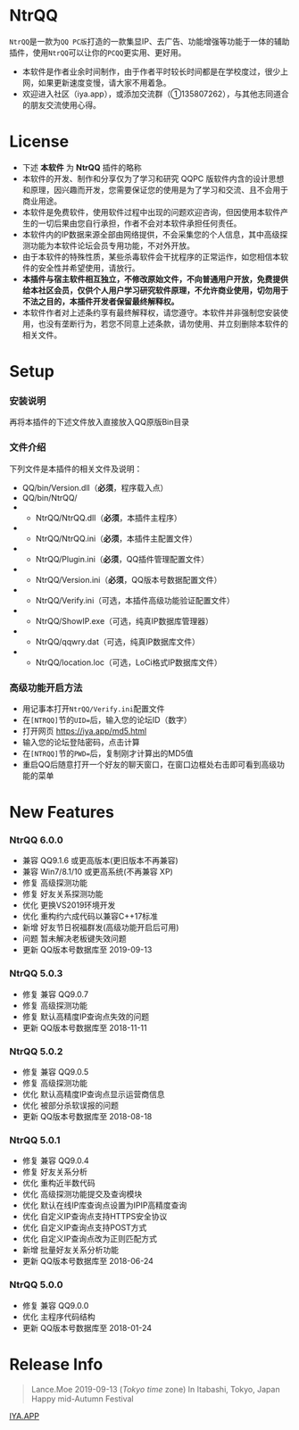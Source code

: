 
# NtrQQ

`NtrQQ`是一款为`QQ PC版`打造的一款集显IP、去广告、功能增强等功能于一体的辅助插件，使用`NtrQQ`可以让你的`PCQQ`更实用、更好用。
- 本软件是作者业余时间制作，由于作者平时较长时间都是在学校度过，很少上网，如果更新速度变慢，请大家不用着急。
- 欢迎进入社区（iya.app），或添加交流群（①135807262），与其他志同道合的朋友交流使用心得。

# License

- 下述 **本软件** 为 **NtrQQ** 插件的略称
- 本软件的开发、制作和分享仅为了学习和研究 QQPC 版软件内含的设计思想和原理，因兴趣而开发，您需要保证您的使用是为了学习和交流、且不会用于商业用途。
- 本软件是免费软件，使用软件过程中出现的问题欢迎咨询，但因使用本软件产生的一切后果由您自行承担，作者不会对本软件承担任何责任。
- 本软件内的IP数据来源全部由网络提供，不会采集您的个人信息，其中高级探测功能为本软件论坛会员专用功能，不对外开放。
- 由于本软件的特殊性质，某些杀毒软件会干扰程序的正常运作，如您相信本软件的安全性并希望使用，请放行。
- **本插件与宿主软件相互独立，不修改原始文件，不向普通用户开放，免费提供给本社区会员，仅供个人用户学习研究软件原理，不允许商业使用，切勿用于不法之目的，本插件开发者保留最终解释权。**
- 本软件作者对上述条约享有最终解释权，请您遵守。本软件并非强制您安装使用，也没有垄断行为，若您不同意上述条款，请勿使用、并立刻删除本软件的相关文件。

# Setup

### 安装说明
再将本插件的下述文件放入直接放入QQ原版Bin目录

### 文件介绍
下列文件是本插件的相关文件及说明：
- QQ/bin/Version.dll（**必须**，程序载入点）
- QQ/bin/NtrQQ/
- - NtrQQ/NtrQQ.dll（**必须**，本插件主程序）
- - NtrQQ/NtrQQ.ini（**必须**，本插件主配置文件）
- - NtrQQ/Plugin.ini（**必须**，QQ插件管理配置文件）
- - NtrQQ/Version.ini（**必须**，QQ版本号数据配置文件）
- - NtrQQ/Verify.ini（可选，本插件高级功能验证配置文件）
- - NtrQQ/ShowIP.exe（可选，纯真IP数据库管理器）
- - NtrQQ/qqwry.dat（可选，纯真IP数据库文件）
- - NtrQQ/location.loc（可选，LoCi格式IP数据库文件）

### 高级功能开启方法
- 用记事本打开`NtrQQ/Verify.ini`配置文件
- 在`[NTRQQ]`节的`UID=`后，输入您的论坛ID（数字）
- 打开网页 https://iya.app/md5.html
- 输入您的论坛登陆密码，点击计算
- 在`[NTRQQ]`节的`PWD=`后，复制刚才计算出的MD5值
- 重启QQ后随意打开一个好友的聊天窗口，在窗口边框处右击即可看到高级功能的菜单

# New Features

### NtrQQ 6.0.0
- 兼容 QQ9.1.6 或更高版本(更旧版本不再兼容)
- 兼容 Win7/8.1/10 或更高系统(不再兼容 XP)
- 修复 高级探测功能
- 修复 好友关系探测功能
- 优化 更换VS2019环境开发
- 优化 重构约六成代码以兼容C++17标准
- 新增 好友节日祝福群发(高级功能开启后可用)
- 问题 暂未解决老板键失效问题
- 更新 QQ版本号数据库至 2019-09-13

### NtrQQ 5.0.3
- 修复 兼容 QQ9.0.7
- 修复 高级探测功能
- 修复 默认高精度IP查询点失效的问题
- 更新 QQ版本号数据库至 2018-11-11

### NtrQQ 5.0.2
- 修复 兼容 QQ9.0.5
- 修复 高级探测功能
- 优化 默认高精度IP查询点显示运营商信息
- 优化 被部分杀软误报的问题
- 更新 QQ版本号数据库至 2018-08-18

### NtrQQ 5.0.1
- 修复 兼容 QQ9.0.4
- 修复 好友关系分析
- 优化 重构近半数代码
- 优化 高级探测功能提交及查询模块
- 优化 默认在线IP库查询点设置为IPIP高精度查询
- 优化 自定义IP查询点支持HTTPS安全协议
- 优化 自定义IP查询点支持POST方式
- 优化 自定义IP查询点改为正则匹配方式
- 新增 批量好友关系分析功能
- 更新 QQ版本号数据库至 2018-06-24

### NtrQQ 5.0.0
- 修复 兼容 QQ9.0.0
- 优化 主程序代码结构
- 更新 QQ版本号数据库至 2018-01-24

# Release Info

>Lance.Moe
>2019-09-13 (_Tokyo time_ zone)
>In Itabashi, Tokyo, Japan
>Happy mid-Autumn Festival


  
[IYA.APP](https://iya.app/)
